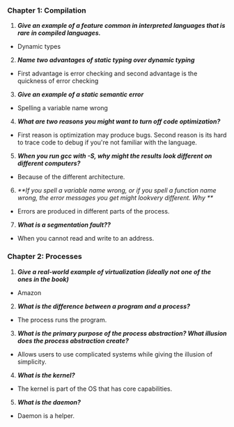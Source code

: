 ### Chapter 1: Compilation


1. _**Give an example of a feature common in interpreted languages that is rare in compiled languages.**_
  *  Dynamic types 
2. _**Name two advantages of static typing over dynamic typing**_
  * First advantage is error checking and second advantage is the quickness of error checking

3. _**Give an example of a static semantic error**_
  * Spelling a variable name wrong

4. _**What are two reasons you might want to turn off code optimization?**_
  * First reason is optimization may produce bugs. Second reason is its hard to trace code to debug if you're not familiar with the language. 
  
5. _**When you run gcc with -S, why might the results look different on different computers?**_
  * Because of the different architecture. 

6. _**If you spell a variable name wrong, or if you spell a function name wrong, the error messages you get might lookvery different. Why **_
  * Errors are produced in different parts of the process.
  
7. _**What is a segmentation fault??**_
  *  When you cannot read and write to an address.


### Chapter 2: Processes


1. _**Give a real-world example of virtualization (ideally not one of the ones in the book)**_
  * Amazon
  
2. _**What is the difference between a program and a process?**_
  * The process runs the program.
  
3. _**What is the primary purpose of the process abstraction? What illusion does the process abstraction create?**_
  * Allows users to use complicated systems while giving the illusion of simplicity. 
  
4. _**What is the kernel?**_
  * The kernel is part of the OS that has core capabilities. 
  
5. _**What is the daemon?**_
  * Daemon is a helper.
  

